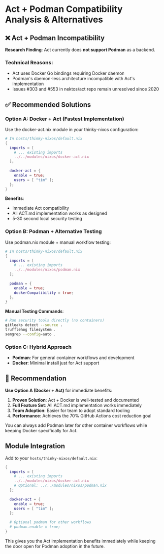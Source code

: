 # Act + Podman Compatibility Analysis & Alternatives

## ❌ Act + Podman Incompatibility

**Research Finding**: Act currently does **not support Podman** as a backend.

### Technical Reasons:
- Act uses Docker Go bindings requiring Docker daemon
- Podman's daemon-less architecture incompatible with Act's implementation  
- Issues #303 and #553 in nektos/act repo remain unresolved since 2020

## ✅ Recommended Solutions

### Option A: Docker + Act (Fastest Implementation)
Use the docker-act.nix module in your thinky-nixos configuration:

```nix
# In hosts/thinky-nixos/default.nix
{
  imports = [
    # ... existing imports
    ../../modules/nixos/docker-act.nix
  ];
  
  docker-act = {
    enable = true;
    users = [ "tim" ];
  };
}
```

**Benefits**: 
- Immediate Act compatibility
- All ACT.md implementation works as designed
- 5-30 second local security testing

### Option B: Podman + Alternative Testing
Use podman.nix module + manual workflow testing:

```nix
# In hosts/thinky-nixos/default.nix  
{
  imports = [
    # ... existing imports
    ../../modules/nixos/podman.nix
  ];
  
  podman = {
    enable = true;
    dockerCompatibility = true;
  };
}
```

**Manual Testing Commands**:
```bash
# Run security tools directly (no containers)
gitleaks detect --source .
trufflehog filesystem .
semgrep --config=auto .
```

### Option C: Hybrid Approach
- **Podman**: For general container workflows and development
- **Docker**: Minimal install just for Act support

## 🎯 Recommendation

**Use Option A (Docker + Act)** for immediate benefits:

1. **Proven Solution**: Act + Docker is well-tested and documented
2. **Full Feature Set**: All ACT.md implementation works immediately  
3. **Team Adoption**: Easier for team to adopt standard tooling
4. **Performance**: Achieves the 70% GitHub Actions cost reduction goal

You can always add Podman later for other container workflows while keeping Docker specifically for Act.

## Module Integration

Add to your `hosts/thinky-nixos/default.nix`:

```nix
{
  imports = [
    # ... existing imports
    ../../modules/nixos/docker-act.nix
    # Optional: ../../modules/nixos/podman.nix
  ];
  
  docker-act = {
    enable = true;
    users = [ "tim" ];
  };
  
  # Optional podman for other workflows
  # podman.enable = true;
}
```

This gives you the Act implementation benefits immediately while keeping the door open for Podman adoption in the future.